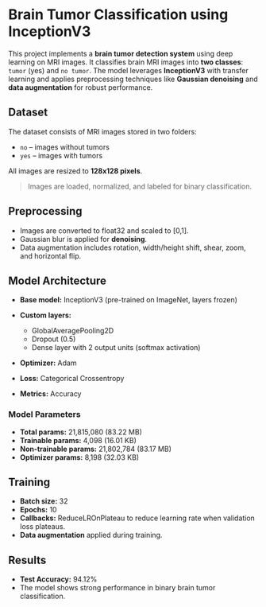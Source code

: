 # Brain Tumor Classification using InceptionV3

This project implements a **brain tumor detection system** using deep learning on MRI images. It classifies brain MRI images into **two classes**: `tumor` (yes) and `no tumor`. The model leverages **InceptionV3** with transfer learning and applies preprocessing techniques like **Gaussian denoising** and **data augmentation** for robust performance.

## Dataset

The dataset consists of MRI images stored in two folders:

- `no` – images without tumors  
- `yes` – images with tumors  

All images are resized to **128x128 pixels**.  

> Images are loaded, normalized, and labeled for binary classification.

## Preprocessing

- Images are converted to float32 and scaled to [0,1].  
- Gaussian blur is applied for **denoising**.  
- Data augmentation includes rotation, width/height shift, shear, zoom, and horizontal flip.

## Model Architecture

- **Base model:** InceptionV3 (pre-trained on ImageNet, layers frozen)  
- **Custom layers:**  
  - GlobalAveragePooling2D  
  - Dropout (0.5)  
  - Dense layer with 2 output units (softmax activation)  

- **Optimizer:** Adam  
- **Loss:** Categorical Crossentropy  
- **Metrics:** Accuracy  

### Model Parameters
- **Total params:** 21,815,080 (83.22 MB)
- **Trainable params:** 4,098 (16.01 KB) 
- **Non-trainable params:** 21,802,784 (83.17 MB) 
- **Optimizer params:** 8,198 (32.03 KB)

## Training

- **Batch size:** 32  
- **Epochs:** 10  
- **Callbacks:** ReduceLROnPlateau to reduce learning rate when validation loss plateaus.  
- **Data augmentation** applied during training.

## Results

- **Test Accuracy:** 94.12%  
- The model shows strong performance in binary brain tumor classification.

